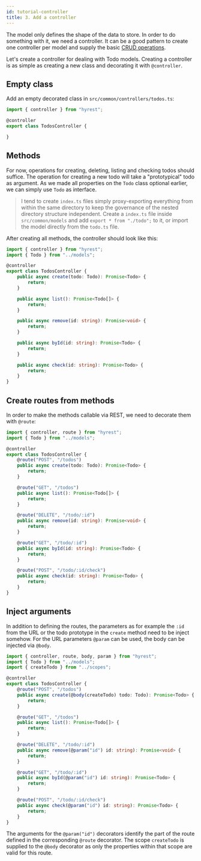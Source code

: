 ```yaml
---
id: tutorial-controller
title: 3. Add a controller
---
```


The model only defines the shape of the data to store. In order to do something with it, we need a controller.
It can be a good pattern to create one controller per model and supply the basic [CRUD operations](https://en.wikipedia.org/wiki/Create,_read,_update_and_delete).

Let's create a controller for dealing with Todo models. Creating a controller is as simple as creating a new class and decorating it with `@controller`.

## Empty class

Add an empty decorated class in `src/common/controllers/todos.ts`:

```typescript
import { controller } from "hyrest";

@controller
export class TodosController {

}
```

## Methods

For now, operations for creating, deleting, listing and checking todos should suffice.
The operation for creating a new todo will take a "prototypical" todo as argument.
As we made all properties on the `Todo` class optional earlier, we can simply use `Todo` as interface.

> I tend to create `index.ts` files simply proxy-exporting everything from within the same directory to keep the governance of the nested directory structure independent.
> Create a `index.ts` file inside `src/common/models` and add `export * from "./todo";` to it, or import the model directly from the `todo.ts` file.

After creating all methods, the controller should look like this:

```typescript
import { controller } from "hyrest";
import { Todo } from "../models";

@controller
export class TodosController {
    public async create(todo: Todo): Promise<Todo> {
        return;
    }

    public async list(): Promise<Todo[]> {
        return;
    }

    public async remove(id: string): Promise<void> {
        return;
    }

    public async byId(id: string): Promise<Todo> {
        return;
    }

    public async check(id: string): Promise<Todo> {
        return;
    }
}
```

## Create routes from methods

In order to make the methods callable via REST, we need to decorate them with `@route`:

```typescript
import { controller, route } from "hyrest";
import { Todo } from "../models";

@controller
export class TodosController {
    @route("POST", "/todos")
    public async create(todo: Todo): Promise<Todo> {
        return;
    }

    @route("GET", "/todos")
    public async list(): Promise<Todo[]> {
        return;
    }

    @route("DELETE", "/todo/:id")
    public async remove(id: string): Promise<void> {
        return;
    }

    @route("GET", "/todo/:id")
    public async byId(id: string): Promise<Todo> {
        return;
    }

    @route("POST", "/todo/:id/check")
    public async check(id: string): Promise<Todo> {
        return;
    }
}
```

## Inject arguments

In addition to defining the routes, the parameters as for example the `:id` from the URL or the todo prototype in the `create` method need to be inject somehow.
For the URL parameters `@param` can be used, the body can be injected via `@body`.

```typescript
import { controller, route, body, param } from "hyrest";
import { Todo } from "../models";
import { createTodo } from "../scopes";

@controller
export class TodosController {
    @route("POST", "/todos")
    public async create(@body(createTodo) todo: Todo): Promise<Todo> {
        return;
    }

    @route("GET", "/todos")
    public async list(): Promise<Todo[]> {
        return;
    }

    @route("DELETE", "/todo/:id")
    public async remove(@param("id") id: string): Promise<void> {
        return;
    }

    @route("GET", "/todo/:id")
    public async byId(@param("id") id: string): Promise<Todo> {
        return;
    }

    @route("POST", "/todo/:id/check")
    public async check(@param("id") id: string): Promise<Todo> {
        return;
    }
}
```

The arguments for the `@param("id")` decorators identify the part of the route defined in the corresponding `@route` decorator.
The scope `createTodo` is supplied to the `@body` decorator as only the properties within that scope are valid for this route.

